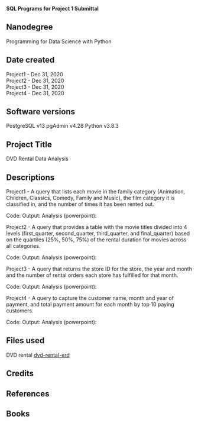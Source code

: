 **SQL Programs for Project 1 Submittal**

## Nanodegree
Programming for Data Science with Python

## Date created
Project1 - Dec 31, 2020  
Project2 - Dec 31, 2020  
Project3 - Dec 31, 2020  
Project4 - Dec 31, 2020

## Software versions
PostgreSQL v13 
pgAdmin v4.28
Python v3.8.3

## Project Title
DVD Rental Data Analysis

## Descriptions
Project1 - A query that lists each movie in the family category (Animation, Children, Classics, Comedy, Family and Music), the film category it is classified in, and the number of times it has been rented out.

Code:
Output:
Analysis (powerpoint):

Project2 - A query that provides a table with the movie titles divided into 4 levels (first_quarter, second_quarter, third_quarter, and final_quarter) based on the quartiles (25%, 50%, 75%) of the rental duration for movies across all categories.

Code:
Output:
Analysis (powerpoint):

Project3 - A query that returns the store ID for the store, the year and month and the number of rental orders each store has fulfilled for that month.

Code:
Output:
Analysis (powerpoint):

Project4 - A query to capture the customer name, month and year of payment, and total payment amount for each month by top 10 paying customers.

Code:
Output:
Analysis (powerpoint):


## Files used
DVD rental
[dvd-rental-erd](https://githuburbanengr/u_sql_projects) 	

## Credits


## References


## Books


